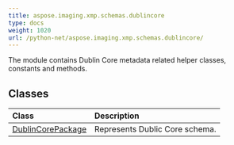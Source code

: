 ```yaml
---
title: aspose.imaging.xmp.schemas.dublincore
type: docs
weight: 1020
url: /python-net/aspose.imaging.xmp.schemas.dublincore/
---
```



The module contains Dublin Core metadata related helper classes, constants and methods.

## **Classes**
| **Class** | **Description** |
| :- | :- |
| [DublinCorePackage](/imaging/python-net/aspose.imaging.xmp.schemas.dublincore/dublincorepackage/) | Represents Dublic Core schema. |
